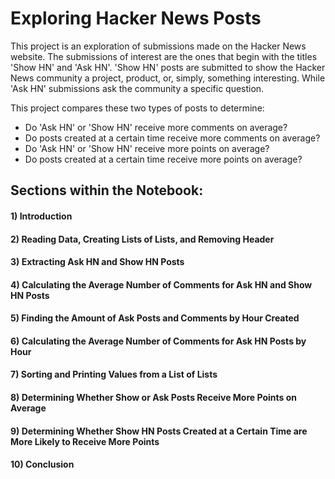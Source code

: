 # Exploring Hacker News Posts

This project is an exploration of submissions made on the Hacker News website. The submissions of interest are the ones that begin with the titles 'Show HN' and 'Ask HN'. 'Show HN' posts are submitted to show the Hacker News community a project, product, or, simply, something interesting. While 'Ask HN' submissions ask the community a specific question.

This project compares these two types of posts to determine:

* Do 'Ask HN' or 'Show HN' receive more comments on average?
* Do posts created at a certain time receive more comments on average?
* Do 'Ask HN' or 'Show HN' receive more points on average?
* Do posts created at a certain time receive more points on average?


## Sections within the Notebook:
#### 1) Introduction
#### 2) Reading Data, Creating Lists of Lists, and Removing Header
#### 3) Extracting Ask HN and Show HN Posts
#### 4) Calculating the Average Number of Comments for Ask HN and Show HN Posts 
#### 5) Finding the Amount of Ask Posts and Comments by Hour Created
#### 6) Calculating the Average Number of Comments for Ask HN Posts by Hour
#### 7) Sorting and Printing Values from a List of Lists
#### 8) Determining Whether Show or Ask Posts Receive More Points on Average
#### 9) Determining Whether Show HN Posts Created at a Certain Time are More Likely to Receive More Points
#### 10) Conclusion
